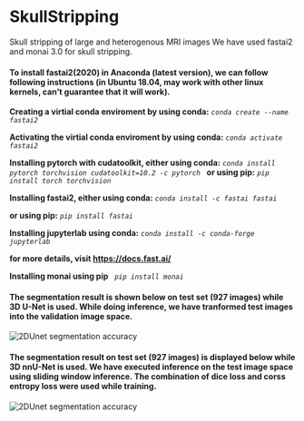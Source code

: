 # SkullStripping
Skull stripping of large and heterogenous MRI images 
We have used fastai2 and monai 3.0 for skull stripping. 


#### To install fastai2(2020) in Anaconda (latest version), we can follow following instructions (in Ubuntu 18.04, may work with other linux kernels, can't guarantee that it will work).

**Creating a virtial conda enviroment by using conda:** <i> `conda create --name fastai2 `</i>

**Activating the virtial conda enviroment by using conda:** <i> `conda activate fastai2 `</i>

**Installing pytorch with cudatoolkit, either using conda:**
<i> `conda install pytorch torchvision cudatoolkit=10.2 -c pytorch ` </i>
**or using pip:**
<em>`pip install torch torchvision ` </em>

**Installing fastai2, either using conda:**
<em>`conda install -c fastai fastai `</em>
  
 **or using pip:** <em> ` pip install fastai `</em>
 
 **Installing jupyterlab using conda:** <i> `conda install -c conda-forge jupyterlab ` </i> 

**for more details, visit https://docs.fast.ai/**

**Installing monai using pip**
<em>` pip install monai`</em>


####  The segmentation result is shown below on test set (927 images) while 3D U-Net is used. While doing inference, we have tranformed test images into the validation image space. 
![2DUnet segmentation accuracy](validtrain.png)

####  The segmentation result on test set (927 images) is displayed below while 3D nnU-Net is used. We have executed inference on the test image space using sliding window inference. The combination of dice loss and corss entropy loss were used while training.

![2DUnet segmentation accuracy](testSeg.png)
